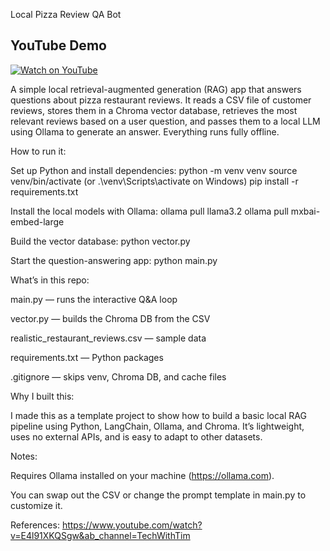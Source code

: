 Local Pizza Review QA Bot

## YouTube Demo

[![Watch on YouTube](https://img.shields.io/badge/Watch-YouTube-red)](https://youtu.be/PTV9xqAAsmI)


A simple local retrieval-augmented generation (RAG) app that answers questions about pizza restaurant reviews.
It reads a CSV file of customer reviews, stores them in a Chroma vector database, retrieves the most relevant reviews based on a user question, and passes them to a local LLM using Ollama to generate an answer. Everything runs fully offline.

How to run it:

Set up Python and install dependencies:
python -m venv venv
source venv/bin/activate (or .\venv\Scripts\activate on Windows)
pip install -r requirements.txt

Install the local models with Ollama:
ollama pull llama3.2
ollama pull mxbai-embed-large

Build the vector database:
python vector.py

Start the question-answering app:
python main.py

What’s in this repo:

main.py — runs the interactive Q&A loop

vector.py — builds the Chroma DB from the CSV

realistic_restaurant_reviews.csv — sample data

requirements.txt — Python packages

.gitignore — skips venv, Chroma DB, and cache files

Why I built this:

I made this as a template project to show how to build a basic local RAG pipeline using Python, LangChain, Ollama, and Chroma. It’s lightweight, uses no external APIs, and is easy to adapt to other datasets.

Notes:

Requires Ollama installed on your machine (https://ollama.com).

You can swap out the CSV or change the prompt template in main.py to customize it.

References: https://www.youtube.com/watch?v=E4l91XKQSgw&ab_channel=TechWithTim
